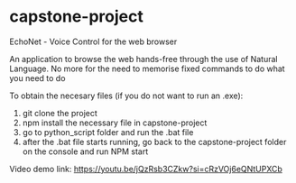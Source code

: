 # capstone-project

EchoNet - Voice Control for the web browser

An application to browse the web hands-free through the use of Natural Language. No more for the need to memorise fixed commands to do what you need to do

To obtain the necesary files (if you do not want to run an .exe):
1) git clone the project
2) npm install the necessary file in capstone-project
3) go to python_script folder and run the .bat file
4) after the .bat file starts running, go back to the capstone-project folder on the console and run NPM start

Video demo link:
https://youtu.be/jQzRsb3CZkw?si=cRzVOj6eQNtUPXCb

